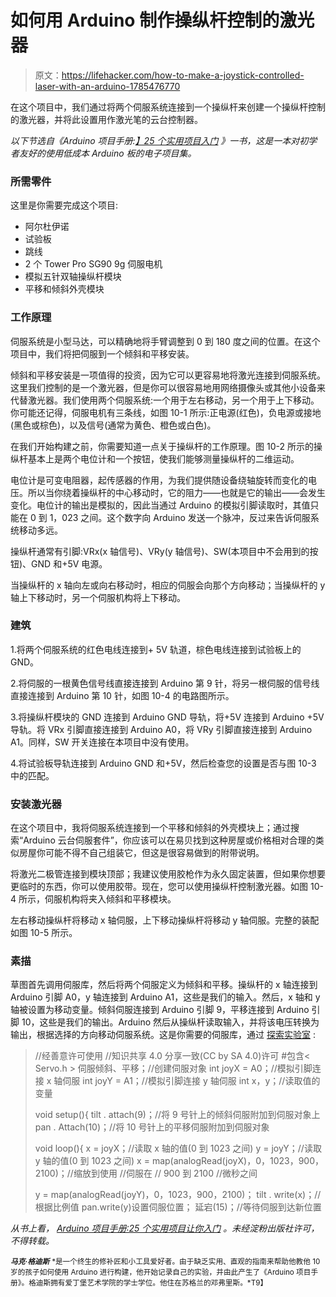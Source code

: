 # 如何用 Arduino 制作操纵杆控制的激光器

> 原文：<https://lifehacker.com/how-to-make-a-joystick-controlled-laser-with-an-arduino-1785476770>

在这个项目中，我们通过将两个伺服系统连接到一个操纵杆来创建一个操纵杆控制的激光器，并将此设置用作激光笔的云台控制器。



*以下节选自《Arduino 项目手册:*[*】25 个实用项目入门*](https://www.nostarch.com/arduinohandbook) *》一书，这是一本对初学者友好的使用低成本 Arduino 板的电子项目集。*

### **所需零件**

这里是你需要完成这个项目:

*   阿尔杜伊诺
*   试验板
*   跳线
*   2 个 Tower Pro SG90 9g 伺服电机
*   模拟五针双轴操纵杆模块
*   平移和倾斜外壳模块

### **工作原理**

伺服系统是小型马达，可以精确地将手臂调整到 0 到 180 度之间的位置。在这个项目中，我们将把伺服到一个倾斜和平移安装。

倾斜和平移安装是一项值得的投资，因为它可以更容易地将激光连接到伺服系统。这里我们控制的是一个激光器，但是你可以很容易地用网络摄像头或其他小设备来代替激光器。我们使用两个伺服系统:一个用于左右移动，另一个用于上下移动。你可能还记得，伺服电机有三条线，如图 10-1 所示:正电源(红色)，负电源或接地(黑色或棕色)，以及信号(通常为黄色、橙色或白色)。

在我们开始构建之前，你需要知道一点关于操纵杆的工作原理。图 10-2 所示的操纵杆基本上是两个电位计和一个按钮，使我们能够测量操纵杆的二维运动。

电位计是可变电阻器，起传感器的作用，为我们提供随设备绕轴旋转而变化的电压。所以当你绕着操纵杆的中心移动时，它的阻力——也就是它的输出——会发生变化。电位计的输出是模拟的，因此当通过 Arduino 的模拟引脚读取时，其值只能在 0 到 1，023 之间。这个数字向 Arduino 发送一个脉冲，反过来告诉伺服系统移动多远。

操纵杆通常有引脚:VRx(x 轴信号)、VRy(y 轴信号)、SW(本项目中不会用到的按钮)、GND 和+5V 电源。

当操纵杆的 x 轴向左或向右移动时，相应的伺服会向那个方向移动；当操纵杆的 y 轴上下移动时，另一个伺服机构将上下移动。

### 建筑

1.将两个伺服系统的红色电线连接到+ 5V 轨道，棕色电线连接到试验板上的 GND。

2.将伺服的一根黄色信号线直接连接到 Arduino 第 9 针，将另一根伺服的信号线直接连接到 Arduino 第 10 针，如图 10-4 的电路图所示。

3.将操纵杆模块的 GND 连接到 Arduino GND 导轨，将+5V 连接到 Arduino +5V 导轨。将 VRx 引脚直接连接到 Arduino A0，将 VRy 引脚直接连接到 Arduino A1。同样，SW 开关连接在本项目中没有使用。

4.将试验板导轨连接到 Arduino GND 和+5V，然后检查您的设置是否与图 10-3 中的匹配。

### 安装激光器

在这个项目中，我将伺服系统连接到一个平移和倾斜的外壳模块上；通过搜索“Arduino 云台伺服套件”，你应该可以在易贝找到这种房屋或价格相对合理的类似房屋你可能不得不自己组装它，但这是很容易做到的附带说明。

将激光二极管连接到模块顶部；我建议使用胶枪作为永久固定装置，但如果你想要更临时的东西，你可以使用胶带。现在，您可以使用操纵杆控制激光器。如图 10-4 所示，伺服机构将夹入倾斜和平移模块。

左右移动操纵杆将移动 x 轴伺服，上下移动操纵杆将移动 y 轴伺服。完整的装配如图 10-5 所示。

### 素描

草图首先调用伺服库，然后将两个伺服定义为倾斜和平移。操纵杆的 x 轴连接到 Arduino 引脚 A0，y 轴连接到 Arduino A1，这些是我们的输入。然后，x 轴和 y 轴被设置为移动变量。倾斜伺服连接到 Arduino 引脚 9，平移连接到 Arduino 引脚 10，这些是我们的输出。Arduino 然后从操纵杆读取输入，并将该电压转换为输出，根据选择的方向移动伺服系统。这是你需要的伺服库，通过 [探索实验室](http://learn.explorelabs.com/servo-control-with-joystick-and-arduino/) :

> //经善意许可使用
> //知识共享 4.0 分享一致(CC by SA 4.0)许可
> #包含< Servo.h >
> 伺服倾斜、平移；//创建伺服对象
> int joyX = A0；//模拟引脚连接 x 轴伺服
> int joyY = A1；//模拟引脚连接 y 轴伺服
> int x，y；//读取值的变量
> 
> void setup(){
> tilt . attach(9)；//将 9 号针上的倾斜伺服附加到伺服对象上
> pan . Attach(10)；//将 10 号针上的平移伺服附加到伺服对象
> 
> void loop(){
> x = joyX；//读取 x 轴的值(0 到 1023 之间)
> y = joyY；//读取 y 轴的值(0 到 1023 之间)
> x = map(analogRead(joyX)，0，1023，900，2100)；//缩放到使用
> //伺服在
> // 900 到 2100
> //微秒之间
> 
> y = map(analogRead(joyY)，0，1023，900，2100)；
> tilt . write(x)；//根据比例值
> pan.write(y)设置伺服位置；
> 延宕(15)；//等待伺服到达新位置

*从书上看，* [*Arduino 项目手册:25 个实用项目让你入门*](https://www.amazon.com/dp/1593276907?asc_campaign=InlineText&asc_refurl=https://lifehacker.com/how-to-make-a-joystick-controlled-laser-with-an-arduino-1785476770&asc_source=&linkCode=ogi&psc=1&smid=ATVPDKIKX0DER&tag=kinjalifehackerlink-20&th=1) *。未经淀粉出版社许可，不得转载。*

**<small>*马克·格迪斯*</small>** <small>*是一个终生的修补匠和小工具爱好者。由于缺乏实用、直观的指南来帮助他教他 10 岁的孩子如何使用 Arduino 进行构建，他开始记录自己的实验，并由此产生了《Arduino 项目手册》。格迪斯拥有爱丁堡艺术学院的学士学位。他住在苏格兰的邓弗里斯。*T9】</small>